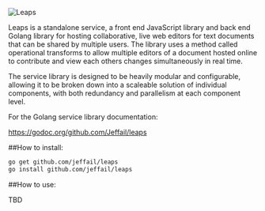 ![Leaps](http://jeffail.uk/images/leaps_logo.png "Leaps")

Leaps is a standalone service, a front end JavaScript library and back end Golang library for hosting collaborative, live web editors for text documents that can be shared by multiple users. The library uses a method called operational transforms to allow multiple editors of a document hosted online to contribute and view each others changes simultaneously in real time.

The service library is designed to be heavily modular and configurable, allowing it to be broken down into a scaleable solution of individual components, with both redundancy and parallelism at each component level.

For the Golang service library documentation:

https://godoc.org/github.com/Jeffail/leaps

##How to install:

```bash
go get github.com/jeffail/leaps
go install github.com/jeffail/leaps
```

##How to use:

TBD
